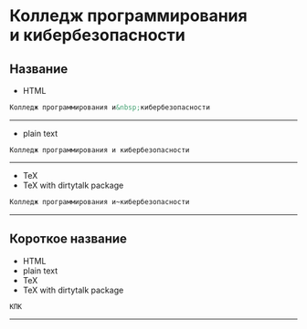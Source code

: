



# Колледж программирования и&nbsp;кибербезопасности

## Название

- HTML


```html
Колледж программирования и&nbsp;кибербезопасности
```

---
- plain text


```text
Колледж программирования и кибербезопасности
```

---
- TeX
- TeX with dirtytalk package


```tex
Колледж программирования и~кибербезопасности
```

---
## Короткое название

- HTML
- plain text
- TeX
- TeX with dirtytalk package


```html
КПК
```

---